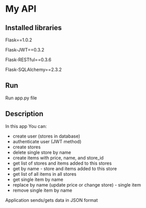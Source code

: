 # My API

## Installed libraries

Flask==1.0.2

Flask-JWT==0.3.2

Flask-RESTful==0.3.6

Flask-SQLAlchemy==2.3.2

## Run
Run app.py file
## Description
In this app You can:
- create user (stores in database)
- authenticate user (JWT method)
- create stores
- delete single store by name
- create items with price, name, and store_id
- get list of stores and items added to this stores
- get by name - store and items added to this store
- get list of all items in all stores
- get single item by name
- replace by name (update price or change store) - single item
- remove single item by name

Application sends/gets data in JSON format